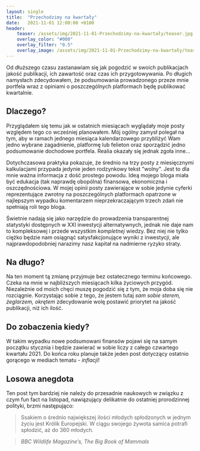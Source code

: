 ```yaml
---
layout: single
title:  "Przechodzimy na kwartały"
date:   2021-11-01 12:00:00 +0100
header:
    teaser: /assets/img/2021-11-01-Przechodzimy-na-kwartały/teaser.jpg
    overlay_color: "#000"
    overlay_filter: "0.5"
    overlay_image: /assets/img/2021-11-01-Przechodzimy-na-kwartały/teaser.jpg
---
```


Od dłuższego czasu zastanawiam się jak pogodzić w swoich publikacjach jakość publikacji, ich zawartość oraz czas ich przygotowywania. Po długich namysłach zdecydowałem, że podsumowania prowadzonego przeze mnie portfela wraz z opiniami o poszczególnych platformach będę publikować kwartalnie. 

## Dlaczego?

Przyglądałem się temu jak w ostatnich miesiącach wyglądały moje posty względem tego co wcześniej planowałem. Mój ogólny zamysł polegał na tym, aby w ramach jednego miesiąca kalendarzowego przybliżyć Wam jedno wybrane zagadnienie, platformę lub felieton oraz sporządzić jedno podsumowanie dochodowe portfela. Realia okazały się jednak zgoła inne...

Dotychczasowa praktyka pokazuje, że średnio na trzy posty z miesięcznymi kalkulacjami przypada jedynie jeden rodzynkowy tekst "wolny". Jest to dla mnie ważna informacja z dość prostego powodu. Ideą mojego bloga miała być edukacja (tak naprawdę obopólna) finansowa, ekonomiczna i oszczędnościowa. W mojej opinii posty zawierające w sobie jedynie cyferki reprezentujące zwrotny na poszczególnych platformach opatrzone w najlepszym wypadku komentarzem nieprzekraczającym trzech zdań nie spełniają roli tego bloga.

Świetnie nadają się jako narzędzie do prowadzenia transparentnej statystyki dostępnych w XXI inwestycji alternatywnych, jednak nie daje nam to kompleksowej i przede wszystkim *kompletnej* wiedzy. Bez niej nie tylko ciężko będzie nam osiągnąć satysfakcjonujące wyniki z inwestycji, ale najprawdopodobniej narazimy nasz kapitał na nadmierne ryzyko straty.

## Na długo?

Na ten moment tą zmianę przyjmuje bez ostatecznego terminu końcowego. Czeka na mnie w najbliższych miesiącach kilka życiowych przygód. Niezależnie od moich chęci muszę pogodzić się z tym, że moja doba się nie rozciągnie. Korzystając sobie z tego, że jestem tutaj *sam sobie sterem, żeglarzem, okrętem* zdecydowanie wolę postawić priorytet na jakość publikacji, niż ich ilość.

## Do zobaczenia kiedy?

W takim wypadku nowe podsumowani finansów pojawi się na samym początku stycznia i będzie zawierać w sobie liczy z całego czwartego kwartału 2021. Do końca roku planuje także jeden post dotyczący ostatnio gorącego w mediach tematu - *inflacji*!

## Losowa anegdota

Ten post tym bardziej nie należy do przesadnie naukowych w związku z czym fun fact na listopad, nawiązujący delikatnie do ostatniej prorodzinnej polityki, brzmi następująco: 

> Ssakiem o średnio największej ilości młodych spłodzonych w jednym życiu jest Królik Europejski. W ciągu swojego żywota samica potrafi spłodzić, aż do 360 młodych.

> <cite>BBC Wildlife Magazine’s, *The Big Book of Mammals*</cite>